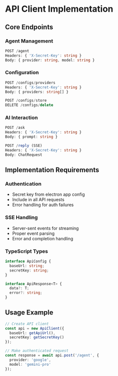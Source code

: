 # API Client Implementation

## Core Endpoints

### Agent Management
```typescript
POST /agent
Headers: { 'X-Secret-Key': string }
Body: { provider: string, model: string }
```

### Configuration
```typescript
POST /configs/providers
Headers: { 'X-Secret-Key': string }
Body: { providers: string[] }

POST /configs/store
DELETE /configs/delete
```

### AI Interaction
```typescript
POST /ask
Headers: { 'X-Secret-Key': string }
Body: { prompt: string }

POST /reply (SSE)
Headers: { 'X-Secret-Key': string }
Body: ChatRequest
```

## Implementation Requirements

### Authentication
- Secret key from electron app config
- Include in all API requests
- Error handling for auth failures

### SSE Handling
- Server-sent events for streaming
- Proper event parsing
- Error and completion handling

### TypeScript Types
```typescript
interface ApiConfig {
  baseUrl: string;
  secretKey: string;
}

interface ApiResponse<T> {
  data?: T;
  error?: string;
}
```

## Usage Example
```typescript
// Create API client
const api = new ApiClient({
  baseUrl: getApiUrl(),
  secretKey: getSecretKey()
});

// Make authenticated request
const response = await api.post('/agent', {
  provider: 'google',
  model: 'gemini-pro'
});
```
